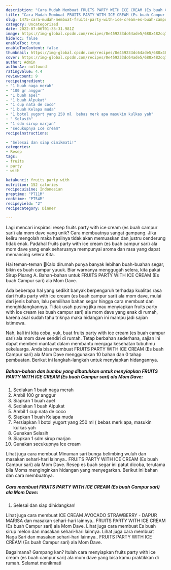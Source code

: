 ```yaml
---
description: "Cara Mudah Membuat FRUITS PARTY WITH ICE CREAM (Es buah Campur sari) ala Mom Dave yang Enak"
title: "Cara Mudah Membuat FRUITS PARTY WITH ICE CREAM (Es buah Campur sari) ala Mom Dave yang Enak"
slug: 1475-cara-mudah-membuat-fruits-party-with-ice-cream-es-buah-campur-sari-ala-mom-dave-yang-enak
category: Uncategorized
date: 2022-07-06T01:35:31.981Z
image: https://img-global.cpcdn.com/recipes/0e459233dc64ade5/680x482cq70/fruits-party-with-ice-cream-es-buah-campur-sari-ala-mom-dave-foto-resep-utama.jpg
hideToc: false
enableToc: true
enableTocContent: false
thumbnail: https://img-global.cpcdn.com/recipes/0e459233dc64ade5/680x482cq70/fruits-party-with-ice-cream-es-buah-campur-sari-ala-mom-dave-foto-resep-utama.jpg
cover: https://img-global.cpcdn.com/recipes/0e459233dc64ade5/680x482cq70/fruits-party-with-ice-cream-es-buah-campur-sari-ala-mom-dave-foto-resep-utama.jpg
author: Admin
authorAv: notfound
ratingvalue: 4.4
reviewcount: 9
recipeingredient:
- "1 buah naga merah"
- "100 gr anggur"
- "1 buah apel"
- "1 buah Alpukat"
- "1 cup nata de coco"
- "1 buah Kelapa muda"
- "1 botol yugort yang 250 ml  bebas merk apa masukin kulkas yah"
- " Selasih"
- "1 sdm sirup marjan"
- "secukupnya Ice cream"
recipeinstructions:

- "Selesai dan siap dinikmati!"
categories:
- Resep
tags:
- fruits
- party
- with

katakunci: fruits party with 
nutrition: 152 calories
recipecuisine: Indonesian
preptime: "PT11M"
cooktime: "PT54M"
recipeyield: "2"
recipecategory: Dinner

---
```





Lagi mencari inspirasi resep fruits party with ice cream (es buah campur sari) ala mom dave yang unik? Cara membuatnya sangat gampang. Jika keliru mengolah maka hasilnya tidak akan memuaskan dan justru cenderung tidak enak. Padahal fruits party with ice cream (es buah campur sari) ala mom dave yang enak seharusnya mempunyai aroma dan rasa yang dapat memancing selera Kita.





Hai teman-teman 💞Kalo dirumah punya banyak lebihan buah-buahan segar, bikin es buah campur yuuuk. Biar warnanya menggugah selera, kita pakai Sirup Pisang A. Bahan-bahan untuk FRUITS PARTY WITH ICE CREAM (Es buah Campur sari) ala Mom Dave.

Ada beberapa hal yang sedikit banyak berpengaruh terhadap kualitas rasa dari fruits party with ice cream (es buah campur sari) ala mom dave, mulai dari jenis bahan, lalu pemilihan bahan segar hingga cara membuat dan menghidangkannya. Tidak usah pusing jika mau menyiapkan fruits party with ice cream (es buah campur sari) ala mom dave yang enak di rumah, karena asal sudah tahu triknya maka hidangan ini mampu jadi sajian istimewa.






Nah, kali ini kita coba, yuk, buat fruits party with ice cream (es buah campur sari) ala mom dave sendiri di rumah. Tetap berbahan sederhana, sajian ini dapat memberi manfaat dalam membantu menjaga kesehatan tubuhmu sekeluarga. Anda bisa membuat FRUITS PARTY WITH ICE CREAM (Es buah Campur sari) ala Mom Dave menggunakan 10 bahan dan 0 tahap pembuatan. Berikut ini langkah-langkah untuk menyiapkan hidangannya.

<!--inarticleads1-->

##### Bahan-bahan dan bumbu yang dibutuhkan untuk menyiapkan FRUITS PARTY WITH ICE CREAM (Es buah Campur sari) ala Mom Dave:

1. Sediakan 1 buah naga merah
1. Ambil 100 gr anggur
1. Siapkan 1 buah apel
1. Sediakan 1 buah Alpukat
1. Ambil 1 cup nata de coco
1. Siapkan 1 buah Kelapa muda
1. Persiapkan 1 botol yugort yang 250 ml ( bebas merk apa, masukin kulkas yah
1. Gunakan  Selasih
1. Siapkan 1 sdm sirup marjan
1. Gunakan secukupnya Ice cream


Lihat juga cara membuat Minuman sari bunga belimbing wuluh dan masakan sehari-hari lainnya.. FRUITS PARTY WITH ICE CREAM (Es buah Campur sari) ala Mom Dave. Resep es buah segar ini patut dicoba, terutama bila Moms menginginkan hidangan yang menyegarkan. Berikut ini bahan dan cara membuatnya. 

<!--inarticleads2-->

##### Cara membuat FRUITS PARTY WITH ICE CREAM (Es buah Campur sari) ala Mom Dave:


1. Selesai dan siap dihidangkan!

Lihat juga cara membuat ICE CREAM AVOCADO STRAWBERRY - DAPUR MARISA dan masakan sehari-hari lainnya.. FRUITS PARTY WITH ICE CREAM (Es buah Campur sari) ala Mom Dave. Lihat juga cara membuat Es buah sirup melon dan masakan sehari-hari lainnya. Lihat juga cara membuat Naga Sari dan masakan sehari-hari lainnya.. FRUITS PARTY WITH ICE CREAM (Es buah Campur sari) ala Mom Dave. 

Bagaimana? Gampang kan? Itulah cara menyiapkan fruits party with ice cream (es buah campur sari) ala mom dave yang bisa kamu praktikkan di rumah. Selamat menikmati
